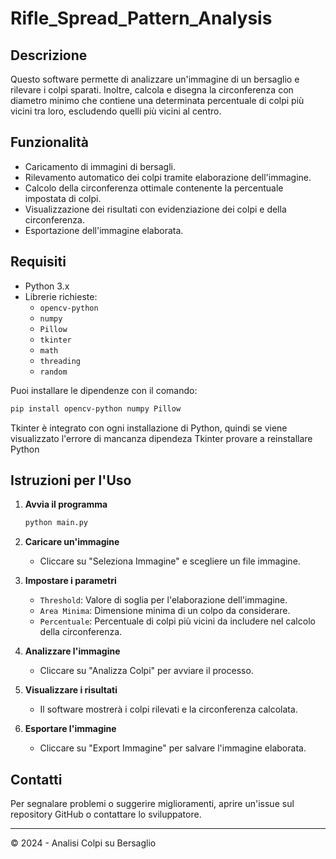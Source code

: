 # Rifle_Spread_Pattern_Analysis

## Descrizione
Questo software permette di analizzare un'immagine di un bersaglio e rilevare i colpi sparati. Inoltre, calcola e disegna la circonferenza con diametro minimo che contiene una determinata percentuale di colpi più vicini tra loro, escludendo quelli più vicini al centro.

## Funzionalità
- Caricamento di immagini di bersagli.
- Rilevamento automatico dei colpi tramite elaborazione dell'immagine.
- Calcolo della circonferenza ottimale contenente la percentuale impostata di colpi.
- Visualizzazione dei risultati con evidenziazione dei colpi e della circonferenza.
- Esportazione dell'immagine elaborata.

## Requisiti
- Python 3.x
- Librerie richieste:
  - `opencv-python`
  - `numpy`
  - `Pillow`
  - `tkinter`
  - `math`
  - `threading`
  - `random`

Puoi installare le dipendenze con il comando:
```sh
pip install opencv-python numpy Pillow
```

Tkinter è integrato con ogni installazione di Python,
quindi se viene visualizzato l'errore di mancanza dipendeza Tkinter
provare a reinstallare Python

## Istruzioni per l'Uso

1. **Avvia il programma**
   ```sh
   python main.py
   ```

2. **Caricare un'immagine**
   - Cliccare su "Seleziona Immagine" e scegliere un file immagine.

3. **Impostare i parametri**
   - `Threshold`: Valore di soglia per l'elaborazione dell'immagine.
   - `Area Minima`: Dimensione minima di un colpo da considerare.
   - `Percentuale`: Percentuale di colpi più vicini da includere nel calcolo della circonferenza.

4. **Analizzare l'immagine**
   - Cliccare su "Analizza Colpi" per avviare il processo.

5. **Visualizzare i risultati**
   - Il software mostrerà i colpi rilevati e la circonferenza calcolata.

6. **Esportare l'immagine**
   - Cliccare su "Export Immagine" per salvare l'immagine elaborata.

## Contatti
Per segnalare problemi o suggerire miglioramenti, aprire un'issue sul repository GitHub o contattare lo sviluppatore.

---
© 2024 - Analisi Colpi su Bersaglio
